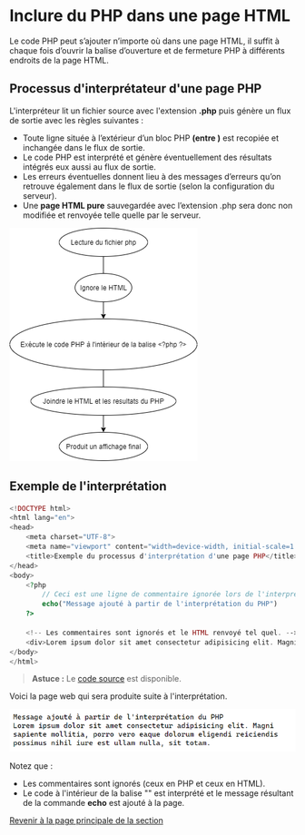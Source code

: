 # Inclure du PHP dans une page HTML

Le code PHP peut s’ajouter n’importe où dans une page HTML, il suffit à chaque fois d’ouvrir la balise d’ouverture et de fermeture PHP à différents endroits de la page HTML.

## Processus d'interprétateur d'une page PHP

L'interpréteur lit un fichier source avec l'extension __.php__ puis génère un flux de sortie avec les règles suivantes :

- Toute ligne située à l’extérieur d’un bloc PHP __(entre <?php et ?>)__ est recopiée et inchangée dans le flux de sortie.
- Le code PHP est interprété et génère éventuellement des résultats intégrés eux aussi au flux de sortie.
- Les erreurs éventuelles donnent lieu à des messages d’erreurs qu’on retrouve également
dans le flux de sortie (selon la configuration du serveur).
- Une __page HTML pure__ sauvegardée avec l’extension .php sera donc non modifiée et renvoyée telle quelle par le serveur.

![Processus d'interprétation du PHP](../images/interpreteurphp.png)

## Exemple de l'interprétation

```php
<!DOCTYPE html>
<html lang="en">
<head>
    <meta charset="UTF-8">
    <meta name="viewport" content="width=device-width, initial-scale=1.0">
    <title>Exemple du processus d'interprétation d'une page PHP</title>
</head>
<body>
    <?php
        // Ceci est une ligne de commentaire ignorée lors de l'interprétation
        echo("Message ajouté à partir de l'interprétation du PHP")
    ?>

    <!-- Les commentaires sont ignorés et le HTML renvoyé tel quel. -->
    <div>Lorem ipsum dolor sit amet consectetur adipisicing elit. Magni sapiente mollitia, porro vero eaque dolorum eligendi reiciendis possimus nihil iure est ullam nulla, sit totam.</div>
</body>
</html>
```

>**Astuce :** Le [code source](../src/exemple-interpretation-php/index.php) est disponible.

Voici la page web qui sera produite suite à l'interprétation.

![Exemple d'interprétation de PHP dans une page](../images/exemple-interpretation-php.PNG)

Notez que :

- Les commentaires sont ignorés (ceux en PHP et ceux en HTML).
- Le code à l'intérieur de la balise "<?php ?>" est interprété et le message résultant de la commande __echo__ est ajouté à la page.

[Revenir à la page principale de la section](README.md)
